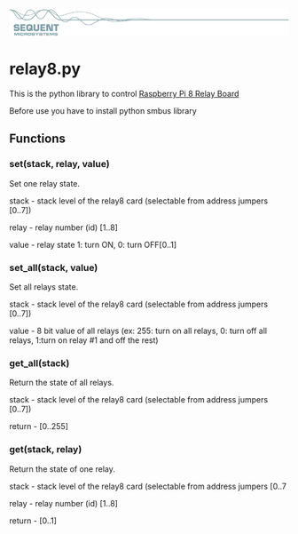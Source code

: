 
[![relay8-rpi](res/sequent.jpg)](https://www.sequentmicrosystems.com/megaio.html)

# relay8.py

This is the python library to control [Raspberry Pi 8 Relay Board](https://www.sequentmicrosystems.com)

Before use you have to install python smbus library

## Functions
### set(stack, relay, value)
Set one relay state.

stack - stack level of the relay8 card (selectable from address jumpers [0..7])

relay - relay number (id) [1..8]

value - relay state 1: turn ON, 0: turn OFF[0..1]

### set_all(stack, value)
Set all relays state.

stack - stack level of the relay8 card (selectable from address jumpers [0..7])

value - 8 bit value of all relays (ex: 255: turn on all relays, 0: turn off all relays, 1:turn on relay #1 and off the rest)

### get_all(stack)
Return the state of all relays.

stack - stack level of the relay8 card (selectable from address jumpers [0..7])

return - [0..255]

### get(stack, relay)
Return the state of one relay.

stack - stack level of the relay8 card (selectable from address jumpers [0..7

relay - relay number (id) [1..8]

return - [0..1]